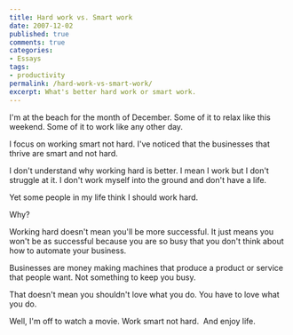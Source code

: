 ```yaml
---
title: Hard work vs. Smart work
date: 2007-12-02
published: true
comments: true
categories:
- Essays
tags:
- productivity
permalink: /hard-work-vs-smart-work/
excerpt: What's better hard work or smart work.
---
```

I'm at the beach for the month of December.  Some of it to relax like this weekend.  Some of it to work like any other day.

I focus on working smart not hard.  I've noticed that the businesses that thrive are smart and not hard.

I don't understand why working hard is better.  I mean I work but I don't struggle at it.  I don't work myself into the ground and don't have a life.

Yet some people in my life think I should work hard.

Why?

Working hard doesn't mean you'll be more successful.  It just means you won't be as successful because you are so busy that you don't think about how to automate your business.

Businesses are money making machines that produce a product or service that people want.  Not something to keep you busy.</p>

That doesn't mean you shouldn't love what you do.  You have to love what you do.

Well, I'm off to watch a movie. Work smart not hard.  And enjoy life.